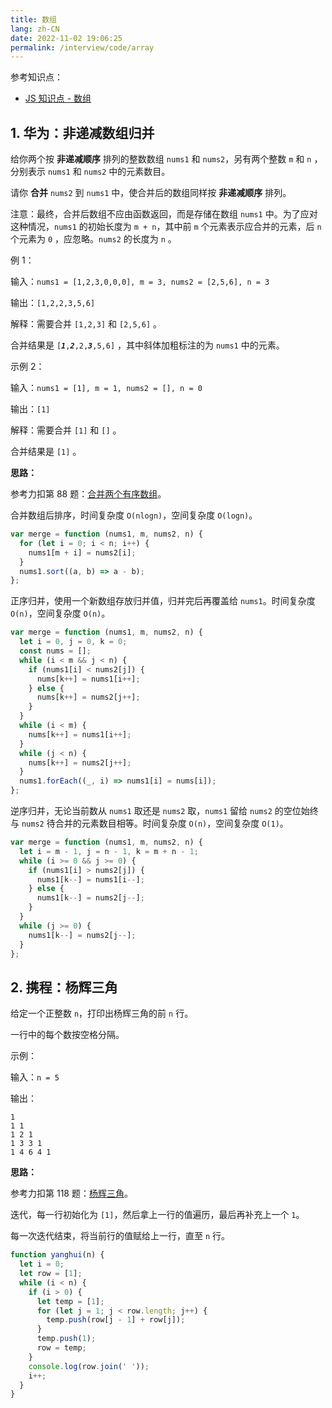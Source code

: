 ```yaml
---
title: 数组
lang: zh-CN
date: 2022-11-02 19:06:25
permalink: /interview/code/array
---
```


参考知识点：

- [JS 知识点 - 数组](/guide/js/points/#_7-数组)

## 1. 华为：非递减数组归并

给你两个按 **非递减顺序** 排列的整数数组 `nums1` 和 `nums2`，另有两个整数 `m` 和 `n` ，分别表示 `nums1` 和 `nums2` 中的元素数目。

请你 **合并** `nums2` 到 `nums1` 中，使合并后的数组同样按 **非递减顺序** 排列。

注意：最终，合并后数组不应由函数返回，而是存储在数组 `nums1` 中。为了应对这种情况，`nums1` 的初始长度为 `m + n`，其中前 `m` 个元素表示应合并的元素，后 `n` 个元素为 `0` ，应忽略。`nums2` 的长度为 `n` 。

例 1：

输入：`nums1 = [1,2,3,0,0,0], m = 3, nums2 = [2,5,6], n = 3`

输出：`[1,2,2,3,5,6]`

解释：需要合并 `[1,2,3]` 和 `[2,5,6]` 。

合并结果是 <code>[<b><i>1</i></b>,<b><i>2</i></b>,2,<b><i>3</i></b>,5,6]</code> ，其中斜体加粗标注的为 `nums1` 中的元素。

示例 2：

输入：`nums1 = [1], m = 1, nums2 = [], n = 0`

输出：`[1]`

解释：需要合并 `[1]` 和 `[]` 。

合并结果是 `[1]` 。

**思路：**

参考力扣第 88 题：[合并两个有序数组](https://leetcode.cn/problems/merge-sorted-array/)。

合并数组后排序，时间复杂度 `O(nlogn)`，空间复杂度 `O(logn)`。

```javascript
var merge = function (nums1, m, nums2, n) {
  for (let i = 0; i < n; i++) {
    nums1[m + i] = nums2[i];
  }
  nums1.sort((a, b) => a - b);
};
```

正序归并，使用一个新数组存放归并值，归并完后再覆盖给 `nums1`。时间复杂度 `O(n)`，空间复杂度 `O(n)`。

```javascript
var merge = function (nums1, m, nums2, n) {
  let i = 0, j = 0, k = 0;
  const nums = [];
  while (i < m && j < n) {
    if (nums1[i] < nums2[j]) {
      nums[k++] = nums1[i++];
    } else {
      nums[k++] = nums2[j++];
    }
  }
  while (i < m) {
    nums[k++] = nums1[i++];
  }
  while (j < n) {
    nums[k++] = nums2[j++];
  }
  nums1.forEach((_, i) => nums1[i] = nums[i]);
};
```

逆序归并，无论当前数从 `nums1` 取还是 `nums2` 取，`nums1` 留给 `nums2` 的空位始终与 `nums2` 待合并的元素数目相等。时间复杂度 `O(n)`，空间复杂度 `O(1)`。

```javascript
var merge = function (nums1, m, nums2, n) {
  let i = m - 1, j = n - 1, k = m + n - 1;
  while (i >= 0 && j >= 0) {
    if (nums1[i] > nums2[j]) {
      nums1[k--] = nums1[i--];
    } else {
      nums1[k--] = nums2[j--];
    }
  }
  while (j >= 0) {
    nums1[k--] = nums2[j--];
  }
};
```

## 2. 携程：杨辉三角

给定一个正整数 `n`，打印出杨辉三角的前 `n` 行。

一行中的每个数按空格分隔。

示例：

输入：`n = 5`

输出：

```
1
1 1
1 2 1
1 3 3 1
1 4 6 4 1
```

**思路：**

参考力扣第 118 题：[杨辉三角](https://leetcode.cn/problems/pascals-triangle/)。

迭代，每一行初始化为 `[1]`，然后拿上一行的值遍历，最后再补充上一个 `1`。

每一次迭代结束，将当前行的值赋给上一行，直至 `n` 行。

```javascript
function yanghui(n) {
  let i = 0;
  let row = [1];
  while (i < n) {
    if (i > 0) {
      let temp = [1];
      for (let j = 1; j < row.length; j++) {
        temp.push(row[j - 1] + row[j]);
      }
      temp.push(1);
      row = temp;
    }
    console.log(row.join(' '));
    i++;
  }
}
```

